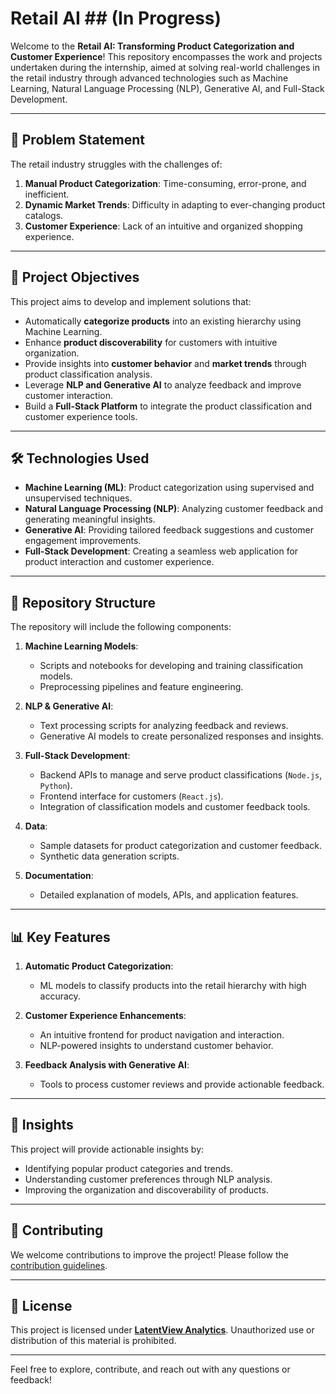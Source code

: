 # Retail AI ## (In Progress)

Welcome to the **Retail AI: Transforming Product Categorization and Customer Experience**! This repository encompasses the work and projects undertaken during the internship, aimed at solving real-world challenges in the retail industry through advanced technologies such as Machine Learning, Natural Language Processing (NLP), Generative AI, and Full-Stack Development.  

---

## 🚀 Problem Statement  

The retail industry struggles with the challenges of:  
1. **Manual Product Categorization**: Time-consuming, error-prone, and inefficient.  
2. **Dynamic Market Trends**: Difficulty in adapting to ever-changing product catalogs.  
3. **Customer Experience**: Lack of an intuitive and organized shopping experience.  

---

## 🎯 Project Objectives  

This project aims to develop and implement solutions that:  
- Automatically **categorize products** into an existing hierarchy using Machine Learning.  
- Enhance **product discoverability** for customers with intuitive organization.  
- Provide insights into **customer behavior** and **market trends** through product classification analysis.  
- Leverage **NLP and Generative AI** to analyze feedback and improve customer interaction.  
- Build a **Full-Stack Platform** to integrate the product classification and customer experience tools.  

---

## 🛠️ Technologies Used  

- **Machine Learning (ML)**: Product categorization using supervised and unsupervised techniques.  
- **Natural Language Processing (NLP)**: Analyzing customer feedback and generating meaningful insights.  
- **Generative AI**: Providing tailored feedback suggestions and customer engagement improvements.  
- **Full-Stack Development**: Creating a seamless web application for product interaction and customer experience.  

---

## 📂 Repository Structure  

The repository will include the following components:  

1. **Machine Learning Models**:  
   - Scripts and notebooks for developing and training classification models.  
   - Preprocessing pipelines and feature engineering.  

2. **NLP & Generative AI**:  
   - Text processing scripts for analyzing feedback and reviews.  
   - Generative AI models to create personalized responses and insights.  

3. **Full-Stack Development**:  
   - Backend APIs to manage and serve product classifications (`Node.js`, `Python`).  
   - Frontend interface for customers (`React.js`).  
   - Integration of classification models and customer feedback tools.  

4. **Data**:  
   - Sample datasets for product categorization and customer feedback.  
   - Synthetic data generation scripts.  

5. **Documentation**:  
   - Detailed explanation of models, APIs, and application features.  

---

## 📊 Key Features  

1. **Automatic Product Categorization**:  
   - ML models to classify products into the retail hierarchy with high accuracy.  

2. **Customer Experience Enhancements**:  
   - An intuitive frontend for product navigation and interaction.  
   - NLP-powered insights to understand customer behavior.  

3. **Feedback Analysis with Generative AI**:  
   - Tools to process customer reviews and provide actionable feedback.  

---

## 🧠 Insights  

This project will provide actionable insights by:  
- Identifying popular product categories and trends.  
- Understanding customer preferences through NLP analysis.  
- Improving the organization and discoverability of products.  

---

## 🤝 Contributing  

We welcome contributions to improve the project! Please follow the [contribution guidelines](CONTRIBUTING.md).  

---

## 📄 License  

This project is licensed under **[LatentView Analytics](https://www.latentview.com)**. Unauthorized use or distribution of this material is prohibited.  

---  

Feel free to explore, contribute, and reach out with any questions or feedback!  
